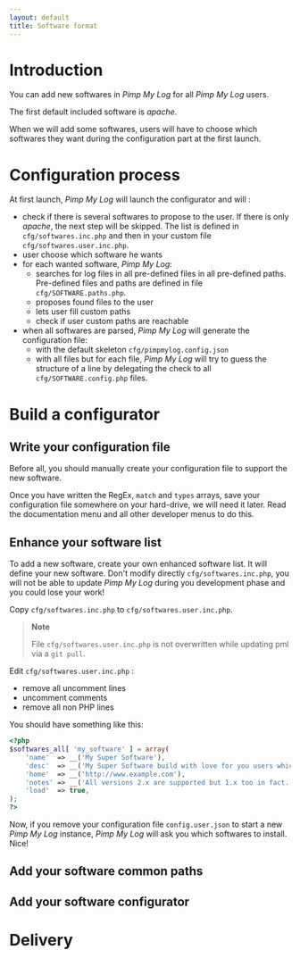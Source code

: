 ```yaml
---
layout: default
title: Software format
---
```


# Introduction

You can add new softwares in *Pimp My Log* for all *Pimp My Log* users.

The first default included software is *apache*.

When we will add some softwares, users will have to choose which softwares they want during the configuration part at the first launch.

# Configuration process

At first launch, *Pimp My Log* will launch the configurator and will :

- check if there is several softwares to propose to the user. If there is only *apache*, the next step will be skipped. The list is defined in `cfg/softwares.inc.php` and then in your custom file `cfg/softwares.user.inc.php`.
- user choose which software he wants
- for each wanted software, *Pimp My Log*:
    - searches for log files in all pre-defined files in all pre-defined paths. Pre-defined files and paths are defined in file `cfg/SOFTWARE.paths.php`.
    - proposes found files to the user
    - lets user fill custom paths
    - check if user custom paths are reachable
- when all softwares are parsed, *Pimp My Log* will generate the configuration file:
    - with the default skeleton `cfg/pimpmylog.config.json`
    - with all files but for each file, *Pimp My Log* will try to guess the structure of a line by delegating the check to all `cfg/SOFTWARE.config.php` files.

# Build a configurator

## Write your configuration file

Before all, you should manually create your configuration file to support the new software.

Once you have written the RegEx, `match` and `types` arrays, save your configuration file somewhere on your hard-drive, we will need it later. Read the documentation menu and all other developer menus to do this.

## Enhance your software list

To add a new software, create your own enhanced software list. It will define your new software. Don't modify directly 
`cfg/softwares.inc.php`, you will not be able to update *Pimp My Log* during you development phase and you could lose your work!

Copy `cfg/softwares.inc.php` to `cfg/softwares.user.inc.php`.

> **Note**  
>
> File `cfg/softwares.user.inc.php` is not overwritten while updating pml via a `git pull`.

<!-- -->

Edit `cfg/softwares.user.inc.php` :

- remove all uncomment lines
- uncomment comments
- remove all non PHP lines

You should have something like this:

```php
<?php
$softwares_all[ 'my_software' ] = array(
    'name'  => __('My Super Software'),
    'desc'  => __('My Super Software build with love for you users which are installing Pimp my Log !'),
    'home'  => __('http://www.example.com'),
    'notes' => __('All versions 2.x are supported but 1.x too in fact.'),
    'load'  => true,
);
?>
```

Now, if you remove your configuration file `config.user.json` to start a new *Pimp My Log* instance, *Pimp My Log* will ask you which softwares to install. Nice!

## Add your software common paths

## Add your software configurator

# Delivery
